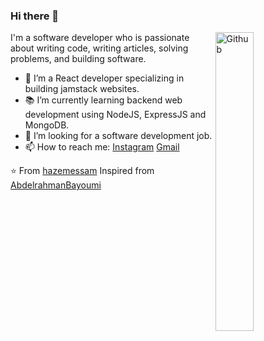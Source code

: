 ### Hi there 👋

<img width="35%" align="right" alt="Github" src="https://user-images.githubusercontent.com/48678280/88862734-4903af80-d201-11ea-968b-9c939d88a37c.gif" />

I'm a software developer who is passionate about writing code, writing articles, solving problems, and building software.

- 🔭 I’m a React developer specializing in building jamstack websites.
- 📚 I’m currently learning backend web development using NodeJS, ExpressJS and MongoDB.
- 👯 I’m looking for a software development job. 
- 📫 How to reach me: [Instagram](https://www.instagram.com/jedo.ii/) [Gmail](mailto:jedodels@gmail.com)

⭐️ From [hazemessam](https://github.com/hazemessam)
Inspired from [AbdelrahmanBayoumi](https://github.com/abdelrahmanbayoumi)
